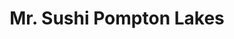 ---
layout: place
title: "Mr. Sushi Pompton Lakes"
permalink: /new-jersey/pompton-lakes/mr-sushi-pompton-lakes.html
stateAbbr: NJ
stateName: New Jersey
cityName: Pompton Lakes
seo:
  name: "Mr. Sushi Pompton Lakes"
  type: Restaurant
  links: null
description: "Mr. Sushi Pompton Lakes serves delicious sushi in Pompton Lakes, New Jersey. Try fresh Japanese dishes for a great dining experience. "
place_id: ChIJt-s9_7Ycw4kRiIC7onmZrbQ
photos:
  - name: >-
      places/ChIJt-s9_7Ycw4kRiIC7onmZrbQ/photos/AeeoHcIExlYmSMxmQHZtobP7wsfjNsDesrwoycRK8GLeXep4z0gz_44EDw9VJZKi-wZDtxcWNjrsgeoe7IrzNjPBLHZfHOIONZeN0ztXPtBlb3C1ykOB3RSL8cftt3BqRoVJ3vG7005odcblkJ7BZ1z65vU_IZNe2bbXbIYOPzlgzenZIN5J555bJzlT1UeTJIM-GWGCG1xkMxRlgBC1JqIwuuo7cjmPZx3eNnAtjvpR0r3kIOIe3W3JS1V2l_dF_sUAZUh_hh500EeDEUaevoacJAhdPXPTPpVRpJG-rDGgUau03g
    widthPx: 1284
    heightPx: 724
    authorAttributions:
      - displayName: Mr. Sushi Pompton Lakes
        uri: https://maps.google.com/maps/contrib/101365618083779328670
        photoUri: >-
          https://lh3.googleusercontent.com/a/ACg8ocJBFwWD2R4gTc3NlutNPZTFDyQRx6YAbWLcDXHQN2aXtxcAEw=s100-p-k-no-mo
    flagContentUri: >-
      https://www.google.com/local/imagery/report/?cb_client=maps_api_places.places_api&image_key=!1e10!2sAF1QipOse8c_AiuxT7g8dPkleMDz_E-OKDdnaRtMqhAP&hl=en-US
    googleMapsUri: >-
      https://www.google.com/maps/place//data=!3m4!1e2!3m2!1sAF1QipOse8c_AiuxT7g8dPkleMDz_E-OKDdnaRtMqhAP!2e10!4m2!3m1!1s0x89c31cb6ff3debb7:0xb4ad9979a2bb8088
  - name: >-
      places/ChIJt-s9_7Ycw4kRiIC7onmZrbQ/photos/AeeoHcKEjwtO6qb-KMW-S5W5nv3xa7CHWgiQcXmpaSuDPZBqBMx9iM3cr-X3CUHlcF-exggImZu5DRgQwXLVWSoEroUjW8ELqDj7kKq_SE33hktZ_iKW4JrumOtDnOoHJxT_hv8ypSSVA6743kaTybrXrEHIoVJxFZEwKYMNJyHV6BtAoMngoHOMY6RcmCzj_xEwhBOfrfaSvamFn39RsnhOXHHJk2l0kB2jMklU3-huHkXJnwMq3h__RIHsxHGd3OveRShp5953rXcmyTLIQ9te_Ag7MD-cSB_IQHlf6JAvu4w91P0eE1E-w-_I29hZC0vWf0nJvlJsgLWIb99QjDj9mqhhZHgz8GskjEAbSrmevTZPHhmHqWpVpp4C-_KDF3ML_jhiAhnsyMdy6S_BV8nh4-sIcC4IWnaeLLlHrUXJvF7XJh-T
    widthPx: 3000
    heightPx: 4000
    authorAttributions:
      - displayName: Adrian Bautista
        uri: https://maps.google.com/maps/contrib/116612534127188829156
        photoUri: >-
          https://lh3.googleusercontent.com/a/ACg8ocLZ__TA5yRI3dKvtoyQ2Jqc6_1DaWDDxMkl84VaKDwh4vRvzg=s100-p-k-no-mo
    flagContentUri: >-
      https://www.google.com/local/imagery/report/?cb_client=maps_api_places.places_api&image_key=!1e10!2sCIHM0ogKEICAgMDw1Lag2QE&hl=en-US
    googleMapsUri: >-
      https://www.google.com/maps/place//data=!3m4!1e2!3m2!1sCIHM0ogKEICAgMDw1Lag2QE!2e10!4m2!3m1!1s0x89c31cb6ff3debb7:0xb4ad9979a2bb8088
  - name: >-
      places/ChIJt-s9_7Ycw4kRiIC7onmZrbQ/photos/AeeoHcLfk9PVTk2EWSfI1D3f3vURbXYylxyJ-kzGXzMWwwKqv7rAK_n2X6H6iv1931I-N-Cqma7AmkIs1LxZaX9d8XPnaA7nWTtpZFML8rWgDPg_E1I5ooDPpjx0vCRYCwl37MZIRGWAhdl3XCWHpGKvW1QyeRv4aah5qdpkkYlQ4lJJ4WZzXUx9KI9k9NNbmty6fiFrRD0Pbw1Aizq1rTuXAZfOxs5aHwJC1j0taW3KUkPXtYBP5rozPdoGITBMfAEaXJ--lO4ijHW7bWwHKTWJYlX3pTOeXeM4BgshSv9g9v1UaQ
    widthPx: 931
    heightPx: 524
    authorAttributions:
      - displayName: Mr. Sushi Pompton Lakes
        uri: https://maps.google.com/maps/contrib/101365618083779328670
        photoUri: >-
          https://lh3.googleusercontent.com/a/ACg8ocJBFwWD2R4gTc3NlutNPZTFDyQRx6YAbWLcDXHQN2aXtxcAEw=s100-p-k-no-mo
    flagContentUri: >-
      https://www.google.com/local/imagery/report/?cb_client=maps_api_places.places_api&image_key=!1e10!2sAF1QipNBmesO5b1CvdD-MUDJPEelcsWjAapUjVLvJzdb&hl=en-US
    googleMapsUri: >-
      https://www.google.com/maps/place//data=!3m4!1e2!3m2!1sAF1QipNBmesO5b1CvdD-MUDJPEelcsWjAapUjVLvJzdb!2e10!4m2!3m1!1s0x89c31cb6ff3debb7:0xb4ad9979a2bb8088
  - name: >-
      places/ChIJt-s9_7Ycw4kRiIC7onmZrbQ/photos/AeeoHcJWoUCD2rT62tzY5xbYnOijZXubRATiFNzvZHakt3ZIhwz_M-V-iwxIOU0eCUCgWrlT6tfv3uTeU_eRVA-5G93RLIi9kYBQ3Bm00Vw2u3YqMm8ukPKpq0xRZG-RjBCNgl0xz-JYVQcVHCZpOJjl53ZP75k1Ar_gZsRHtdGGhQ1lmTnsMIzMCMC4cG-cAtM2LDfnUHE2UdskvjQpa98ueG49PTvSU2SWzaRxNSDlWvU_pH16XPn46SATXYIxHnUzfbfFURr_L4sLCFfMogSIpz13k6eXdyDD4OHUXeiEH8E9TIgyXu2uQpW4hfvy_sktpC0iKiQp9Gb_tuuaS1HmGc3LtGPK00EKNOe-D8bxRsD2NBTBB-NP0MPnzK7GcSa4AGV7684tZGgHO6QiO6k_O-uH7lyr0Wvy0FMMEUU7ojcTcw
    widthPx: 4000
    heightPx: 3000
    authorAttributions:
      - displayName: Sharktooth A
        uri: https://maps.google.com/maps/contrib/108432612056325779987
        photoUri: >-
          https://lh3.googleusercontent.com/a-/ALV-UjVT0uLhWPEq7wB8eLVCx_K9M1d1QEoYeGrGareRmgbE4MYCSSd4=s100-p-k-no-mo
    flagContentUri: >-
      https://www.google.com/local/imagery/report/?cb_client=maps_api_places.places_api&image_key=!1e10!2sCIHM0ogKEICAgMCAkLO1cA&hl=en-US
    googleMapsUri: >-
      https://www.google.com/maps/place//data=!3m4!1e2!3m2!1sCIHM0ogKEICAgMCAkLO1cA!2e10!4m2!3m1!1s0x89c31cb6ff3debb7:0xb4ad9979a2bb8088
  - name: >-
      places/ChIJt-s9_7Ycw4kRiIC7onmZrbQ/photos/AeeoHcJbODrWmBhlHyu_xj6u6qSyw4MN1dWk6wYQcCNi8vvNsvW63ZfCDFPv03zpXrRazuWT5oSVrGWO4u_DQ6g03tkoGshRb_3CyxNJi7lplMlCX5UzmGBS086CB4SY1qNyfIPHZp7dvJuufxrQXlwQOCnYwlRqah8YOimWNF01bCs_OlUvZuIv62yhcpOhIXreLCEINmVU0NxMtynrXW5viaZGMQqDxLfMd463ve2MnzDyFfX9mEC5Ht7V0wNb5DI6P0PK1QHFiwWYZ-8O5lx2uk1w1MWVHmM6LFDtpu5ORV61NYb6IqxF0xTc0cAk0WT1WxUlWpDdfmnoYG3sTbZTSyGmuEx-Dg4VpZv92QCNA6n3CO1Gno0_XRConByYDfY5HHjq4OX_PC7Q-WYonre-k79lAmpflNOrvCHRHdMtElmv6A
    widthPx: 4000
    heightPx: 2252
    authorAttributions:
      - displayName: Joseph An
        uri: https://maps.google.com/maps/contrib/108560590586365879240
        photoUri: >-
          https://lh3.googleusercontent.com/a-/ALV-UjXu2XAPmzIuD7DcvCXqVoEqep49FPmY1v2f-Bs_eAXvzYQw6B9v=s100-p-k-no-mo
    flagContentUri: >-
      https://www.google.com/local/imagery/report/?cb_client=maps_api_places.places_api&image_key=!1e10!2sCIHM0ogKEICAgICBtqz2WQ&hl=en-US
    googleMapsUri: >-
      https://www.google.com/maps/place//data=!3m4!1e2!3m2!1sCIHM0ogKEICAgICBtqz2WQ!2e10!4m2!3m1!1s0x89c31cb6ff3debb7:0xb4ad9979a2bb8088
  - name: >-
      places/ChIJt-s9_7Ycw4kRiIC7onmZrbQ/photos/AeeoHcKRx38lzt6Ds8S3rIj_bxm5Q_d5u1_ZVADtH10xuTmneCDSj88_3aFsLFTk7UDhbp6vyd79ijZnRc2yqRfH_8gJjhfMv0t2Fxb1Rgd49uLoD74rNkHz5EBQyz5Yv0hub34rXE9pfhYK2yL1pKHqCKv9rd9r2jZr1g0tG-kxpxh_1AAhDc_kzLJ9fH95MUtgWWaZz4gNF9R01-TxCTlVh_acM1I2ngluREwlXoMlgwR1CZbG1M3VK1dUt4Q_t6xTBzYLwzeNb-H4JnDcDc30fdm3yTrIhheLaRgwjdtZhRefF49ur2Ue4BiP1VpS0CDVpVuA8-2IEmi1QB_jyGhU1DmnrW2rOSn8-_JOkUAR0lu46OYAsSe3ie3qyJPT9u-mE3jexiErbcb9SKAtsjGFQUSey0Wug9fHTqXCZ9JNPYw
    widthPx: 2268
    heightPx: 4032
    authorAttributions:
      - displayName: Parth Sheth
        uri: https://maps.google.com/maps/contrib/110389408203861181685
        photoUri: >-
          https://lh3.googleusercontent.com/a/ACg8ocLLPgnmSXLTYHEvaYmByfYi3reyCyOjL0nzS-r-KA2MRCJzmkZw=s100-p-k-no-mo
    flagContentUri: >-
      https://www.google.com/local/imagery/report/?cb_client=maps_api_places.places_api&image_key=!1e10!2sCIHM0ogKEICAgICb95zNOg&hl=en-US
    googleMapsUri: >-
      https://www.google.com/maps/place//data=!3m4!1e2!3m2!1sCIHM0ogKEICAgICb95zNOg!2e10!4m2!3m1!1s0x89c31cb6ff3debb7:0xb4ad9979a2bb8088
  - name: >-
      places/ChIJt-s9_7Ycw4kRiIC7onmZrbQ/photos/AeeoHcKS_QWeFT3gaEY_NBqBV6ymxyH87sTEX2xhAMFb4Ac4xqM0cfJJjMvJIMZQlWoC6BCNAFtJlb32s0ieqCAAvMN7zddt-9Y16j2CMEuf5JKr-nhICJnT_782Y1IPoO9PYX532O7eOJs4rsfgVyIcZq5PoCrMGupxLuxuPrjM7eLKiG1fDNWLsE-VQUwxIn34H4sKNjiMLRieoHfclpiVO0EMWjOz-7yxldEG2ZZrI51jEL6iACRSrPnmtvkQIIZzS7KPUHEKnVqccJ9I8jffPEoMvVgVD97cFnYNWoGeM6IIOZ7bwXaH6rj041dNjeqRn_pvxlueGTmxbEO28KKvgXwOMCVWNt53HjHO18vQJx33m8NJ9SiC2BQYyGWsobZ4wdsLVodvua4z5Qh_p0Xc6gh2X_IjPOfxFgb4eJNrQa6j83Ud
    widthPx: 3024
    heightPx: 4032
    authorAttributions:
      - displayName: Katie Hosaflook
        uri: https://maps.google.com/maps/contrib/112673568309174644657
        photoUri: >-
          https://lh3.googleusercontent.com/a-/ALV-UjWUzbKKLsLiGyuKeYQSmJMyRyTIH18_bbdIx3EuezHSzKBp1cJ-dw=s100-p-k-no-mo
    flagContentUri: >-
      https://www.google.com/local/imagery/report/?cb_client=maps_api_places.places_api&image_key=!1e10!2sCIHM0ogKEICAgICEoqulqwE&hl=en-US
    googleMapsUri: >-
      https://www.google.com/maps/place//data=!3m4!1e2!3m2!1sCIHM0ogKEICAgICEoqulqwE!2e10!4m2!3m1!1s0x89c31cb6ff3debb7:0xb4ad9979a2bb8088
  - name: >-
      places/ChIJt-s9_7Ycw4kRiIC7onmZrbQ/photos/AeeoHcLKlwMHG_FUunxQBVE0o-riU20D2Jc7hdO0xd8wKRhGQ0KwD4Poov7H2bf3kRLPejQmlZFNEskQB6OINCtZfepbxjQShL6QZAz_iT4hYvJAFOP3OrgVyV7s_O7b4QBo9GnNTQYbZ-ujbMVbzwAMo1Q0NErXcwGSg1KxEQFeURqsvh6yUq-RfvEiynKrZ2meQ-vssBBTRUtVkB8xIy9nqawdzusPWjX-s-tE0DmOIVVOwrePNw28XD4kEaVzrvsUTXMifgmEak1bJqIwYfX9i8nd2h-QFyJIlPuL5Ln6cB826KXJdWtejQB_mlPkDOvx8JLLA8tWH6NL0jpn7d8MlUbmo3jilm7gUMVTNyznmInpWQbUJskvBgIc3-B9a2rGw3C8NqaUFji3a2VcN1MU4sgHlnN_eYFquifUzAEYwFgdOBm1
    widthPx: 3024
    heightPx: 4032
    authorAttributions:
      - displayName: Katie Hosaflook
        uri: https://maps.google.com/maps/contrib/112673568309174644657
        photoUri: >-
          https://lh3.googleusercontent.com/a-/ALV-UjWUzbKKLsLiGyuKeYQSmJMyRyTIH18_bbdIx3EuezHSzKBp1cJ-dw=s100-p-k-no-mo
    flagContentUri: >-
      https://www.google.com/local/imagery/report/?cb_client=maps_api_places.places_api&image_key=!1e10!2sCIHM0ogKEICAgICE4pjphAE&hl=en-US
    googleMapsUri: >-
      https://www.google.com/maps/place//data=!3m4!1e2!3m2!1sCIHM0ogKEICAgICE4pjphAE!2e10!4m2!3m1!1s0x89c31cb6ff3debb7:0xb4ad9979a2bb8088
  - name: >-
      places/ChIJt-s9_7Ycw4kRiIC7onmZrbQ/photos/AeeoHcJ-ElrjM88gnqV0VXkTfYfs0_Ar8LyBiv1XtiU8ymbjHJXpj8YvNA95gdBd6mRW733jO2gmjw5M09qhoy8SzOUsK-usONlW9n2BcNz417X2XG6o_fydHq-41mH3pmufC94V0w_W9zCJsAojNE7phZsvxgZb9VufzsZYTMuX-z1emFnw0FW4bNOvIQAnij9MEegDVnkmp4s9VCg1sGpkFipdvS1MrZsJRt-9TbfcmA4WdwKxZ5kMsMOX_9ypvNh1LzTR5zxlpNxQGfmlGGl7kb7Vw9Q5npJoIMXZmU78FWwOPWVKwMn861uVuHeIVF7BRruN5T8EdFD711pZ0GWAslTvGr-cRJP-yX_WkHNsts1sZq22l7-tGRfmNTGMJ4AXewiNp9COhy_A28is7-MaEzRttH6WFvkN4O79g0rALGc51Q
    widthPx: 3024
    heightPx: 4032
    authorAttributions:
      - displayName: Christina Ball
        uri: https://maps.google.com/maps/contrib/100723050949578614334
        photoUri: >-
          https://lh3.googleusercontent.com/a-/ALV-UjUX_VXbKz3m385JTxNvOB8gYVS8SNAHTc5hlLRpewAT0AGGBP6h=s100-p-k-no-mo
    flagContentUri: >-
      https://www.google.com/local/imagery/report/?cb_client=maps_api_places.places_api&image_key=!1e10!2sCIHM0ogKEICAgICk6uTZbQ&hl=en-US
    googleMapsUri: >-
      https://www.google.com/maps/place//data=!3m4!1e2!3m2!1sCIHM0ogKEICAgICk6uTZbQ!2e10!4m2!3m1!1s0x89c31cb6ff3debb7:0xb4ad9979a2bb8088
  - name: >-
      places/ChIJt-s9_7Ycw4kRiIC7onmZrbQ/photos/AeeoHcJG43E__zZDJAcpBPH5Apv-d-v6YF40KU4PIZ3vtMmdOeC32Wio3I8s76R3rOG3JeE0xPDPNBctBUa03YkTNbhXpTXX7Qvj6wr0_CiakZK7DYFFyPKwU0Gj41QIqg2RbgUXucUQeZAgy0AMh1Eawf5aDSxLnAgOc_exYRjkTfsUaTDIKKxLrBIIDQsLF3owTMfpq9pzQNBbqD6BrytTGsdQwVpvu0GZiphj5UqRx87BCqo8D_DsDj8bBD6pvkPL13pZCLedHiRgiVT4IMmW_bUHluGLh0zBt0Zp_fvOGl7T7ekVZ3e0bVnVe8tShKww4DUKloObsSH_ufvDRdA76X9_FCyWB5sMlnRrzlP37q0Yp8sWmiqMDlo5UW5-nrWX7SwfS44X5Q-DWdVJfeAlv63gDdEhOBy7yHl-dOklMVQVUQ
    widthPx: 3024
    heightPx: 4032
    authorAttributions:
      - displayName: Ellen F
        uri: https://maps.google.com/maps/contrib/108432912625107926910
        photoUri: >-
          https://lh3.googleusercontent.com/a-/ALV-UjUgMdjqJwD5UD8bg_ji0CTXpwy5G7MARl7BPlaEMRy0lxfDDHAJ=s100-p-k-no-mo
    flagContentUri: >-
      https://www.google.com/local/imagery/report/?cb_client=maps_api_places.places_api&image_key=!1e10!2sCIHM0ogKEICAgICEg-6fEg&hl=en-US
    googleMapsUri: >-
      https://www.google.com/maps/place//data=!3m4!1e2!3m2!1sCIHM0ogKEICAgICEg-6fEg!2e10!4m2!3m1!1s0x89c31cb6ff3debb7:0xb4ad9979a2bb8088
address: 298 Wanaque Ave, Pompton Lakes, NJ 07442, USA
street: 298 Wanaque Ave
city: Pompton Lakes
state: NJ
zip: '07442'
country: USA
neighborhood: null
latitude: '41.002861'
longitude: '-74.291464'
accessibility_options:
  wheelchairAccessibleParking: true
  wheelchairAccessibleEntrance: true
  wheelchairAccessibleRestroom: true
  wheelchairAccessibleSeating: true
business_status: OPERATIONAL
name: Mr. Sushi Pompton Lakes
google_maps_links:
  directionsUri: >-
    https://www.google.com/maps/dir//''/data=!4m7!4m6!1m1!4e2!1m2!1m1!1s0x89c31cb6ff3debb7:0xb4ad9979a2bb8088!3e0
  placeUri: https://maps.google.com/?cid=13019230845498261640
  writeAReviewUri: >-
    https://www.google.com/maps/place//data=!4m3!3m2!1s0x89c31cb6ff3debb7:0xb4ad9979a2bb8088!12e1
  reviewsUri: >-
    https://www.google.com/maps/place//data=!4m4!3m3!1s0x89c31cb6ff3debb7:0xb4ad9979a2bb8088!9m1!1b1
  photosUri: >-
    https://www.google.com/maps/place//data=!4m3!3m2!1s0x89c31cb6ff3debb7:0xb4ad9979a2bb8088!10e5
primary_type: Sushi Restaurant
opening_hours:
  regular: null
  current: null
secondary_opening_hours:
  regular:
    weekdayDescriptions: null
    type: null
  current:
    weekdayDescriptions: null
    type: null
phone: null
price_level: null
price_range: null
rating: null
rating_count: 0
website: null
reviews: null
parking_options: null
payment_options: null
allow_dogs: null
curbside_pickup: null
delivery: null
dine_in: null
good_for_children: null
good_for_groups: null
good_for_sports: null
live_music: null
menu_for_children: null
outdoor_seating: null
reservable: null
restroom: null
serves_beer: null
serves_breakfast: null
serves_brunch: null
serves_cocktails: null
serves_coffee: null
serves_dinner: null
serves_dessert: null
serves_lunch: null
serves_vegetarian_food: null
serves_wine: null
takeout: null
summary: null

---